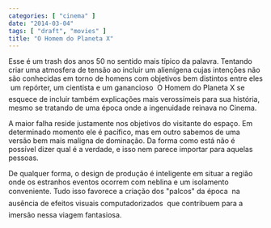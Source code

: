 ```yaml
---
categories: [ "cinema" ]
date: "2014-03-04"
tags: [ "draft", "movies" ]
title: "O Homem do Planeta X"
---
```

Esse é um trash dos anos 50 no sentido mais típico da palavra. Tentando
criar uma atmosfera de tensão ao incluir um alienígena cujas intenções
não são conhecidas em torno de homens com objetivos bem distintos
entre eles  um repórter, um cientista e um ganancioso  O Homem do
Planeta X se esquece de incluir também explicações mais verossímeis
para sua história, mesmo se tratando de uma época onde a ingenuidade
reinava no Cinema.

A maior falha reside justamente nos objetivos do visitante do espaço. Em
determinado momento ele é pacífico, mas em outro sabemos de uma versão
bem mais maligna de dominação. Da forma como está não é possível
dizer qual é a verdade, e isso nem parece importar para aquelas pessoas.

De qualquer forma, o design de produção é inteligente em situar a
região onde os estranhos eventos ocorrem com neblina e um isolamento
conveniente. Tudo isso favorece a criação dos "palcos" da época 
na ausência de efeitos visuais computadorizados  que contribuem para
a imersão nessa viagem fantasiosa.
